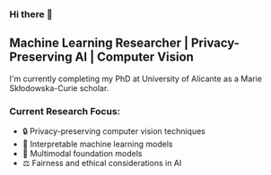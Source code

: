 ### Hi there 👋

## Machine Learning Researcher | Privacy-Preserving AI | Computer Vision

I'm currently completing my PhD at University of Alicante as a Marie Skłodowska-Curie scholar.

### Current Research Focus:
- 🔒 Privacy-preserving computer vision techniques
- 🧠 Interpretable machine learning models
- 🤖 Multimodal foundation models
- ⚖️ Fairness and ethical considerations in AI


<!-- 
![My GitHub stats](https://github-readme-stats.vercel.app/api?username=mallochio)
![Top Langs](https://github-readme-stats.vercel.app/api/top-langs/?username=mallochio&layout=compact)
-->

<!--
**mallochio/mallochio** is a ✨ _special_ ✨ repository because its `README.md` (this file) appears on your GitHub profile.

Here are some ideas to get you started:

- 🔭 I’m currently working on ...
- 🌱 I’m currently learning ...
- 👯 I’m looking to collaborate on ...
- 🤔 I’m looking for help with ...
- 💬 Ask me about ...
- 📫 How to reach me: ...
- 😄 Pronouns: ...
- ⚡ Fun fact: ...
-->
